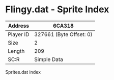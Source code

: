 #  Flingy.dat - Sprite Index
Address   | 6CA318
----------|-------------
Player ID | 327661 (Byte Offset: 0)
Size 	  | 2
Length 	  | 209
SC:R      | Simple Data

Sprites.dat index
